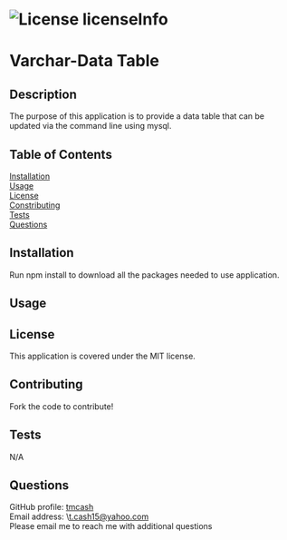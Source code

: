 # ![License licenseInfo](https://img.shields.io/badge/License-MIT-yellow.svg)  
# Varchar-Data Table
## Description
The purpose of this application is to provide a data table that can be updated via the command line using mysql.
## Table of Contents
[Installation](#installation)  
[Usage](#usage)  
[License](#license)  
[Constributing](#contributing)  
[Tests](#tests)  
[Questions](#questions)
## Installation
Run npm install to download all the packages needed to use application.
## Usage

## License
This application is covered under the MIT license.
## Contributing
Fork the code to contribute!
## Tests
N/A
## Questions
GitHub profile: [tmcash](https://www.github.com/tmcash)    
Email address: \t.cash15@yahoo.com  
Please email me to reach me with additional questions